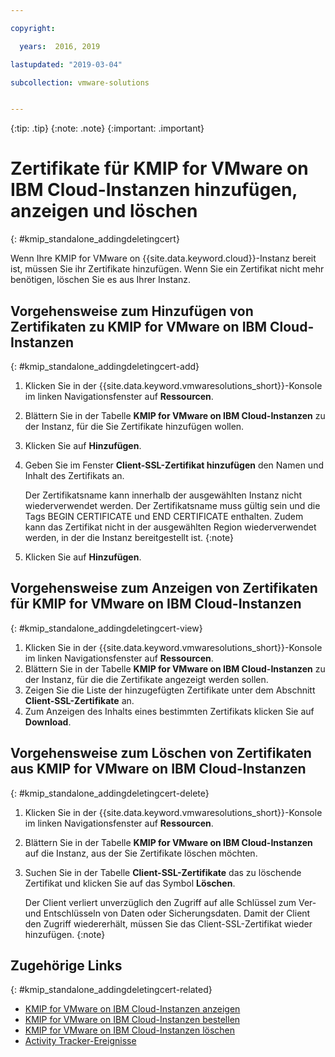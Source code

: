 ```yaml
---

copyright:

  years:  2016, 2019

lastupdated: "2019-03-04"

subcollection: vmware-solutions


---
```


{:tip: .tip}
{:note: .note}
{:important: .important}

# Zertifikate für KMIP for VMware on IBM Cloud-Instanzen hinzufügen, anzeigen und löschen
{: #kmip_standalone_addingdeletingcert}

Wenn Ihre KMIP for VMware on {{site.data.keyword.cloud}}-Instanz bereit ist, müssen Sie ihr Zertifikate hinzufügen. Wenn Sie ein Zertifikat nicht mehr benötigen, löschen Sie es aus Ihrer Instanz.

## Vorgehensweise zum Hinzufügen von Zertifikaten zu KMIP for VMware on IBM Cloud-Instanzen
{: #kmip_standalone_addingdeletingcert-add}

1. Klicken Sie in der {{site.data.keyword.vmwaresolutions_short}}-Konsole im linken Navigationsfenster auf **Ressourcen**.
2. Blättern Sie in der Tabelle **KMIP for VMware on IBM Cloud-Instanzen** zu der Instanz, für die Sie Zertifikate hinzufügen wollen.
3. Klicken Sie auf **Hinzufügen**.
4. Geben Sie im Fenster **Client-SSL-Zertifikat hinzufügen** den Namen und Inhalt des Zertifikats an.

   Der Zertifikatsname kann innerhalb der ausgewählten Instanz nicht wiederverwendet werden. Der Zertifikatsname muss gültig sein und die Tags BEGIN CERTIFICATE und END CERTIFICATE enthalten. Zudem kann das Zertifikat nicht in der ausgewählten Region wiederverwendet werden, in der die Instanz bereitgestellt ist.
   {:note}
5. Klicken Sie auf **Hinzufügen**.

## Vorgehensweise zum Anzeigen von Zertifikaten für KMIP for VMware on IBM Cloud-Instanzen
{: #kmip_standalone_addingdeletingcert-view}

1. Klicken Sie in der {{site.data.keyword.vmwaresolutions_short}}-Konsole im linken Navigationsfenster auf **Ressourcen**.
2. Blättern Sie in der Tabelle **KMIP for VMware on IBM Cloud-Instanzen** zu der Instanz, für die die Zertifikate angezeigt werden sollen.
3. Zeigen Sie die Liste der hinzugefügten Zertifikate unter dem Abschnitt **Client-SSL-Zertifikate** an.
4. Zum Anzeigen des Inhalts eines bestimmten Zertifikats klicken Sie auf **Download**.

## Vorgehensweise zum Löschen von Zertifikaten aus KMIP for VMware on IBM Cloud-Instanzen
{: #kmip_standalone_addingdeletingcert-delete}

1. Klicken Sie in der {{site.data.keyword.vmwaresolutions_short}}-Konsole im linken Navigationsfenster auf **Ressourcen**.
2. Blättern Sie in der Tabelle **KMIP for VMware on IBM Cloud-Instanzen** auf die Instanz, aus der Sie Zertifikate löschen möchten.
3. Suchen Sie in der Tabelle **Client-SSL-Zertifikate** das zu löschende Zertifikat und klicken Sie auf das Symbol **Löschen**.

   Der Client verliert unverzüglich den Zugriff auf alle Schlüssel zum Ver- und Entschlüsseln von Daten oder Sicherungsdaten. Damit der Client den Zugriff wiedererhält, müssen Sie das Client-SSL-Zertifikat wieder hinzufügen.
   {:note}

## Zugehörige Links
{: #kmip_standalone_addingdeletingcert-related}

* [KMIP for VMware on IBM Cloud-Instanzen anzeigen](/docs/services/vmwaresolutions/services?topic=vmware-solutions-kmip_standalone_viewing)
* [KMIP for VMware on IBM Cloud-Instanzen bestellen](/docs/services/vmwaresolutions/services?topic=vmware-solutions-kmip_standalone_ordering)
* [KMIP for VMware on IBM Cloud-Instanzen löschen](/docs/services/vmwaresolutions/services?topic=vmware-solutions-kmip_standalone_deleting)
* [Activity Tracker-Ereignisse](/docs/services/vmwaresolutions/vmonic?topic=vmware-solutions-at-events)
